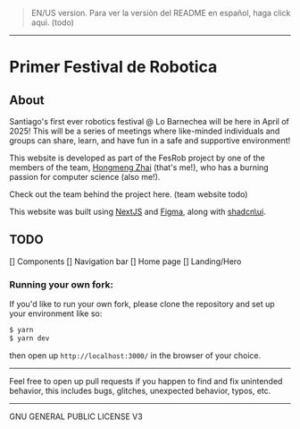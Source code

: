 > EN/US version. Para ver la versiòn del README en español, haga click aquì. (todo)

---

# Primer Festival de Robotica

## About

Santiago's first ever robotics festival @ Lo Barnechea will be here in April of 2025! This will be a series of meetings where like-minded individuals and groups can share, learn, and have fun in a safe and supportive environment!

This website is developed as part of the FesRob project by one of the members of the team, [Hongmeng Zhai](https://github.com/Zhai90/) (that's me!), who has a burning passion for computer science (also me!).

Check out the team behind the project here. (team website todo)

This website was built using [NextJS](https://nextjs.org) and [Figma](https://figma.com), along with [shadcn\ui](https://ui.shadcn.com).

## TODO
[] Components
    [] Navigation bar
[] Home page
    [] Landing/Hero

### Running your own fork:

If you'd like to run your own fork, please clone the repository and set up your environment like so: 

```sh
$ yarn
$ yarn dev
```

then open up `http://localhost:3000/` in the browser of your choice.

---

Feel free to open up pull requests if you happen to find and fix unintended behavior, this includes bugs, glitches, unexpected behavior, typos, etc.

---

GNU GENERAL PUBLIC LICENSE V3
